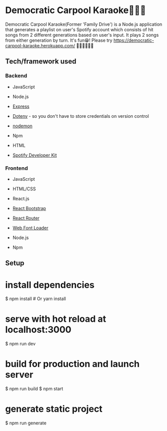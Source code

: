 # Democratic Carpool Karaoke🤟🚗🎵

Democratic Carpool Karaoke(Former 'Family Drive') is a Node.js application that generates a playlist on user's Spotify account which consists of hit songs from 2 different generations based on user's input. It plays 2 songs from either generation by turn. It's fun😁! Please try https://democratic-carpool-karaoke.herokuapp.com/ 🙇🏻‍♀️🙇🏾‍♂️


## Tech/framework used

### Backend

* JavaScript

* Node.js

* [Express](https://expressjs.com/)

* [Dotenv](https://www.npmjs.com/package/dotenv) - so you don't have to store credentials on version control

* [nodemon](https://nodemon.io/)

* Npm

* HTML

* [Spotify Developer Kit](https://developer.spotify.com/)


### Frontend

* JavaScript

* HTML/CSS

* React.js

* [React Bootstrap](https://react-bootstrap.github.io/)

* [React Router](https://github.com/ReactTraining/react-router)

* [Web Font Loader](https://github.com/typekit/webfontloader)

* Node.js

* Npm

## Setup
# install dependencies
$ npm install # Or yarn install

# serve with hot reload at localhost:3000
$ npm run dev

# build for production and launch server
$ npm run build
$ npm start

# generate static project
$ npm run generate


